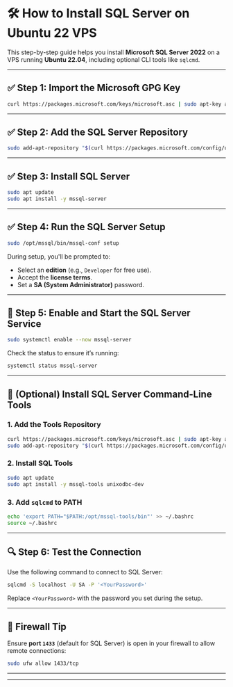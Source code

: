 # 🛠️ How to Install SQL Server on Ubuntu 22 VPS

This step-by-step guide helps you install **Microsoft SQL Server 2022** on a VPS running **Ubuntu 22.04**, including optional CLI tools like `sqlcmd`.

---

## ✅ Step 1: Import the Microsoft GPG Key

```bash
curl https://packages.microsoft.com/keys/microsoft.asc | sudo apt-key add -
```

---

## ✅ Step 2: Add the SQL Server Repository

```bash
sudo add-apt-repository "$(curl https://packages.microsoft.com/config/ubuntu/22.04/mssql-server-2022.list)"
```

---

## ✅ Step 3: Install SQL Server

```bash
sudo apt update
sudo apt install -y mssql-server
```

---

## ✅ Step 4: Run the SQL Server Setup

```bash
sudo /opt/mssql/bin/mssql-conf setup
```

During setup, you'll be prompted to:

* Select an **edition** (e.g., `Developer` for free use).
* Accept the **license terms**.
* Set a **SA (System Administrator)** password.

---

## 🔁 Step 5: Enable and Start the SQL Server Service

```bash
sudo systemctl enable --now mssql-server
```

Check the status to ensure it’s running:

```bash
systemctl status mssql-server
```

---

## 🧰 (Optional) Install SQL Server Command-Line Tools

### 1. Add the Tools Repository

```bash
curl https://packages.microsoft.com/keys/microsoft.asc | sudo apt-key add -
sudo add-apt-repository "$(curl https://packages.microsoft.com/config/ubuntu/22.04/prod.list)"
```

### 2. Install SQL Tools

```bash
sudo apt update
sudo apt install -y mssql-tools unixodbc-dev
```

### 3. Add `sqlcmd` to PATH

```bash
echo 'export PATH="$PATH:/opt/mssql-tools/bin"' >> ~/.bashrc
source ~/.bashrc
```

---

## 🔍 Step 6: Test the Connection

Use the following command to connect to SQL Server:

```bash
sqlcmd -S localhost -U SA -P '<YourPassword>'
```

Replace `<YourPassword>` with the password you set during the setup.

---

## 🔐 Firewall Tip

Ensure **port `1433`** (default for SQL Server) is open in your firewall to allow remote connections:

```bash
sudo ufw allow 1433/tcp
```

---
---